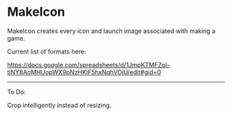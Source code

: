 MakeIcon
========

MakeIcon creates every icon and launch image associated with making a game.

Current list of formats here:

https://docs.google.com/spreadsheets/d/1JmpKTMFZql-tlNY8AoMHUopWX9pNzHKiF5hxNqhVOjU/edit#gid=0

----

To Do:

Crop intelligently instead of resizing.
